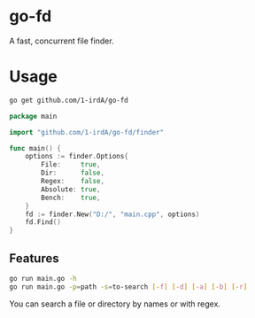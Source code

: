 # go-fd

A fast, concurrent file finder.   

# Usage

```sh
go get github.com/1-irdA/go-fd
```

```go
package main

import "github.com/1-irdA/go-fd/finder"

func main() {
	options := finder.Options{
		File:     true,
		Dir:      false,
		Regex:    false,
		Absolute: true,
		Bench:    true,
	}
	fd := finder.New("D:/", "main.cpp", options)
	fd.Find()
}
```

## Features

```sh
go run main.go -h
go run main.go -p=path -s=to-search [-f] [-d] [-a] [-b] [-r]
```

You can search a file or directory by names or with regex.    